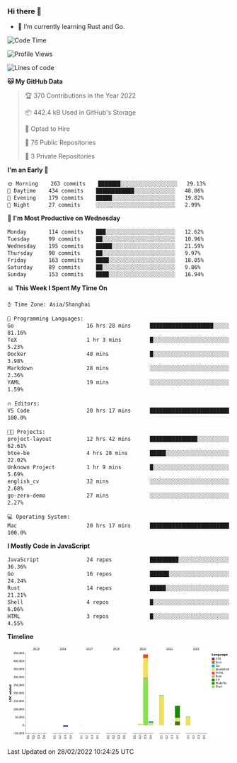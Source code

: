 ### Hi there 👋

- 🌱 I’m currently learning Rust and Go.

<!--START_SECTION:waka-->
![Code Time](http://img.shields.io/badge/Code%20Time-270%20hrs%2019%20mins-blue)

![Profile Views](http://img.shields.io/badge/Profile%20Views-0-blue)

![Lines of code](https://img.shields.io/badge/From%20Hello%20World%20I%27ve%20Written-836%20Thousand%20lines%20of%20code-blue)

**🐱 My GitHub Data** 

> 🏆 370 Contributions in the Year 2022
 > 
> 📦 442.4 kB Used in GitHub's Storage 
 > 
> 💼 Opted to Hire
 > 
> 📜 76 Public Repositories 
 > 
> 🔑 3 Private Repositories  
 > 
**I'm an Early 🐤** 

```text
🌞 Morning    263 commits    ███████░░░░░░░░░░░░░░░░░░   29.13% 
🌆 Daytime    434 commits    ████████████░░░░░░░░░░░░░   48.06% 
🌃 Evening    179 commits    █████░░░░░░░░░░░░░░░░░░░░   19.82% 
🌙 Night      27 commits     ░░░░░░░░░░░░░░░░░░░░░░░░░   2.99%

```
📅 **I'm Most Productive on Wednesday** 

```text
Monday       114 commits    ███░░░░░░░░░░░░░░░░░░░░░░   12.62% 
Tuesday      99 commits     ██░░░░░░░░░░░░░░░░░░░░░░░   10.96% 
Wednesday    195 commits    █████░░░░░░░░░░░░░░░░░░░░   21.59% 
Thursday     90 commits     ██░░░░░░░░░░░░░░░░░░░░░░░   9.97% 
Friday       163 commits    ████░░░░░░░░░░░░░░░░░░░░░   18.05% 
Saturday     89 commits     ██░░░░░░░░░░░░░░░░░░░░░░░   9.86% 
Sunday       153 commits    ████░░░░░░░░░░░░░░░░░░░░░   16.94%

```


📊 **This Week I Spent My Time On** 

```text
⌚︎ Time Zone: Asia/Shanghai

💬 Programming Languages: 
Go                       16 hrs 28 mins      ████████████████████░░░░░   81.16% 
TeX                      1 hr 3 mins         █░░░░░░░░░░░░░░░░░░░░░░░░   5.23% 
Docker                   48 mins             █░░░░░░░░░░░░░░░░░░░░░░░░   3.98% 
Markdown                 28 mins             ░░░░░░░░░░░░░░░░░░░░░░░░░   2.36% 
YAML                     19 mins             ░░░░░░░░░░░░░░░░░░░░░░░░░   1.59%

🔥 Editors: 
VS Code                  20 hrs 17 mins      █████████████████████████   100.0%

🐱‍💻 Projects: 
project-layout           12 hrs 42 mins      ███████████████░░░░░░░░░░   62.61% 
btoe-be                  4 hrs 28 mins       █████░░░░░░░░░░░░░░░░░░░░   22.02% 
Unknown Project          1 hr 9 mins         █░░░░░░░░░░░░░░░░░░░░░░░░   5.69% 
english_cv               32 mins             ░░░░░░░░░░░░░░░░░░░░░░░░░   2.68% 
go-zero-demo             27 mins             ░░░░░░░░░░░░░░░░░░░░░░░░░   2.27%

💻 Operating System: 
Mac                      20 hrs 17 mins      █████████████████████████   100.0%

```

**I Mostly Code in JavaScript** 

```text
JavaScript               24 repos            █████████░░░░░░░░░░░░░░░░   36.36% 
Go                       16 repos            ██████░░░░░░░░░░░░░░░░░░░   24.24% 
Rust                     14 repos            █████░░░░░░░░░░░░░░░░░░░░   21.21% 
Shell                    4 repos             █░░░░░░░░░░░░░░░░░░░░░░░░   6.06% 
HTML                     3 repos             █░░░░░░░░░░░░░░░░░░░░░░░░   4.55%

```


**Timeline**

![Chart not found](https://raw.githubusercontent.com/elton/elton/main/charts/bar_graph.png) 


 Last Updated on 28/02/2022 10:24:25 UTC
<!--END_SECTION:waka-->

<!--
**elton/elton** is a ✨ _special_ ✨ repository because its `README.md` (this file) appears on your GitHub profile.

Here are some ideas to get you started:

- 🔭 I’m currently working on ...
- 🌱 I’m currently learning ...
- 👯 I’m looking to collaborate on ...
- 🤔 I’m looking for help with ...
- 💬 Ask me about ...
- 📫 How to reach me: ...
- 😄 Pronouns: ...
- ⚡ Fun fact: ...
-->

